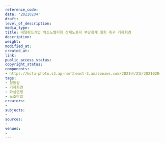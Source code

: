```yaml
---
reference_code: 
date: '20210204'
draft: 
level_of_description: 
media_type: 
title: 네덜란드기업 악조노벨지회 산재노동자 부당징계 철회 촉구 기자회견
description: 
weight: 
modified_at: 
created_at: 
link: 
public_access_status: 
copyright_status: 
components:
- https://kctu-photo.s3.ap-northeast-2.amazonaws.com/2021년/2월/20210204-네덜란드기업+악조노벨지회+산재노동자+부당징계+철회+촉구+기자회견_정동길_기자회견_화섬연맹_노조탄압/_1DX9066.jpg
tags:
- 정동길
- 기자회견
- 화섬연맹
- 노조탄압
creators:
- 
subjects:
- 
sources:
- 
venues:
- 
---
```

